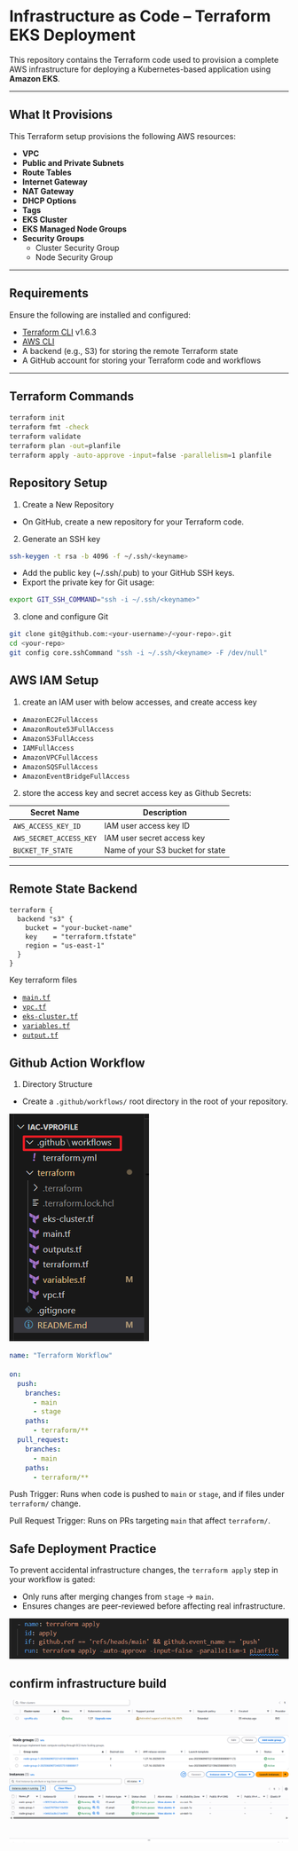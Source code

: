 #  Infrastructure as Code – Terraform EKS Deployment

This repository contains the Terraform code used to provision a complete AWS infrastructure for deploying a Kubernetes-based application using **Amazon EKS**.

---

##  What It Provisions

This Terraform setup provisions the following AWS resources:

- **VPC**
- **Public and Private Subnets**
- **Route Tables**
- **Internet Gateway**
- **NAT Gateway**
- **DHCP Options**
- **Tags**
- **EKS Cluster**
- **EKS Managed Node Groups**
- **Security Groups**  
  - Cluster Security Group  
  - Node Security Group

---

##  Requirements

Ensure the following are installed and configured:

- [Terraform CLI](https://developer.hashicorp.com/terraform/downloads) v1.6.3
- [AWS CLI](https://docs.aws.amazon.com/cli/latest/userguide/install-cliv2.html)
- A backend (e.g., S3) for storing the remote Terraform state
- A GitHub account for storing your Terraform code and workflows

---

##  Terraform Commands

```bash
terraform init
terraform fmt -check
terraform validate
terraform plan -out=planfile
terraform apply -auto-approve -input=false -parallelism=1 planfile
```

## Repository Setup 
1.  Create a New Repository
 - On GitHub, create a new repository for your Terraform code.
2. Generate an SSH key  
```bash 
ssh-keygen -t rsa -b 4096 -f ~/.ssh/<keyname>
```
- Add the public key (~/.ssh/<keyname>.pub) to your GitHub SSH keys.
- Export the private key for Git usage:
```bash 
export GIT_SSH_COMMAND="ssh -i ~/.ssh/<keyname>"
```
3. clone and configure Git
```bash
git clone git@github.com:<your-username>/<your-repo>.git
cd <your-repo>
git config core.sshCommand "ssh -i ~/.ssh/<keyname> -F /dev/null"
``` 
## AWS IAM Setup
1. create an IAM user with below accesses, and create access key
 - `AmazonEC2FullAccess`
 - `AmazonRoute53FullAccess`
 - `AmazonS3FullAccess`
 - `IAMFullAccess`
 - `AmazonVPCFullAccess`
 - `AmazonSQSFullAccess`
 - `AmazonEventBridgeFullAccess`

2. store the access key and secret access key as Github Secrets:

| Secret Name | Description |
| --- | --- |
| `AWS_ACCESS_KEY_ID` | IAM user access key ID |
| `AWS_SECRET_ACCESS_KEY` | IAM user secret access key |
| `BUCKET_TF_STATE` | Name of your S3 bucket for state |

---

## Remote State Backend

```hcl
terraform {
  backend "s3" {
    bucket = "your-bucket-name"
    key    = "terraform.tfstate"
    region = "us-east-1"
  }
}

```


Key terraform files 
 - [`main.tf`](/terraform/main.tf)
 - [`vpc.tf`](/terraform/vpc.tf)
 - [`eks-cluster.tf`](/terraform/eks-cluster.tf)  
 - [`variables.tf`](/terraform/variables.tf)
 - [`output.tf`](/terraform/outputs.tf)

## Github Action Workflow
1. Directory Structure
- Create a `.github/workflows/` root  directory in the root of your repository.

![](/img/folder-structure-iac.png)

```yaml
name: "Terraform Workflow"

on:
  push:
    branches:
      - main
      - stage
    paths:
      - terraform/**
  pull_request:
    branches:
      - main
    paths:
      - terraform/**

```
Push Trigger: Runs when code is pushed to `main` or `stage`, and if files under `terraform/` change.

Pull Request Trigger: Runs on PRs targeting `main` that affect `terraform/`.

## Safe Deployment Practice
To prevent accidental infrastructure changes, the `terraform apply` step in your workflow is gated:
- Only runs after merging changes from `stage` → `main`.
- Ensures changes are peer-reviewed before affecting real infrastructure.

![](/img/apply.png)

## confirm infrastructure build
![](/img/eks-cluster.png)
![](/img/node-grps.png)
![](/img/nodes.png)


